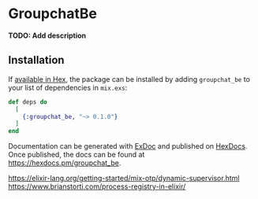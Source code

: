 # GroupchatBe

**TODO: Add description**

## Installation

If [available in Hex](https://hex.pm/docs/publish), the package can be installed
by adding `groupchat_be` to your list of dependencies in `mix.exs`:

```elixir
def deps do
  [
    {:groupchat_be, "~> 0.1.0"}
  ]
end
```

Documentation can be generated with [ExDoc](https://github.com/elixir-lang/ex_doc)
and published on [HexDocs](https://hexdocs.pm). Once published, the docs can
be found at <https://hexdocs.pm/groupchat_be>.

https://elixir-lang.org/getting-started/mix-otp/dynamic-supervisor.html
https://www.brianstorti.com/process-registry-in-elixir/